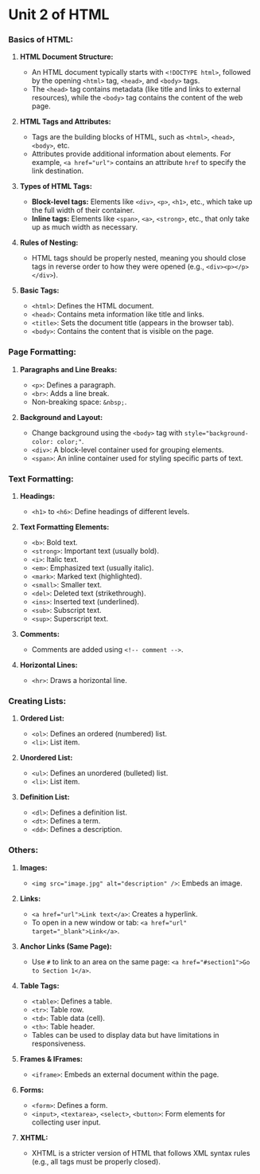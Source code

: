 # Unit 2 of HTML

### **Basics of HTML:**
1. **HTML Document Structure:**
   - An HTML document typically starts with `<!DOCTYPE html>`, followed by the opening `<html>` tag, `<head>`, and `<body>` tags.
   - The `<head>` tag contains metadata (like title and links to external resources), while the `<body>` tag contains the content of the web page.
   
2. **HTML Tags and Attributes:**
   - Tags are the building blocks of HTML, such as `<html>`, `<head>`, `<body>`, etc.
   - Attributes provide additional information about elements. For example, `<a href="url">` contains an attribute `href` to specify the link destination.

3. **Types of HTML Tags:**
   - **Block-level tags:** Elements like `<div>`, `<p>`, `<h1>`, etc., which take up the full width of their container.
   - **Inline tags:** Elements like `<span>`, `<a>`, `<strong>`, etc., that only take up as much width as necessary.

4. **Rules of Nesting:**
   - HTML tags should be properly nested, meaning you should close tags in reverse order to how they were opened (e.g., `<div><p></p></div>`).

5. **Basic Tags:**
   - `<html>`: Defines the HTML document.
   - `<head>`: Contains meta information like title and links.
   - `<title>`: Sets the document title (appears in the browser tab).
   - `<body>`: Contains the content that is visible on the page.

### **Page Formatting:**
1. **Paragraphs and Line Breaks:**
   - `<p>`: Defines a paragraph.
   - `<br>`: Adds a line break.
   - Non-breaking space: `&nbsp;`.

2. **Background and Layout:**
   - Change background using the `<body>` tag with `style="background-color: color;"`.
   - `<div>`: A block-level container used for grouping elements.
   - `<span>`: An inline container used for styling specific parts of text.

### **Text Formatting:**
1. **Headings:**
   - `<h1>` to `<h6>`: Define headings of different levels.
   
2. **Text Formatting Elements:**
   - `<b>`: Bold text.
   - `<strong>`: Important text (usually bold).
   - `<i>`: Italic text.
   - `<em>`: Emphasized text (usually italic).
   - `<mark>`: Marked text (highlighted).
   - `<small>`: Smaller text.
   - `<del>`: Deleted text (strikethrough).
   - `<ins>`: Inserted text (underlined).
   - `<sub>`: Subscript text.
   - `<sup>`: Superscript text.

3. **Comments:**
   - Comments are added using `<!-- comment -->`.

4. **Horizontal Lines:**
   - `<hr>`: Draws a horizontal line.

### **Creating Lists:**
1. **Ordered List:**
   - `<ol>`: Defines an ordered (numbered) list.
   - `<li>`: List item.

2. **Unordered List:**
   - `<ul>`: Defines an unordered (bulleted) list.
   - `<li>`: List item.

3. **Definition List:**
   - `<dl>`: Defines a definition list.
   - `<dt>`: Defines a term.
   - `<dd>`: Defines a description.

### **Others:**
1. **Images:**
   - `<img src="image.jpg" alt="description" />`: Embeds an image.

2. **Links:**
   - `<a href="url">Link text</a>`: Creates a hyperlink.
   - To open in a new window or tab: `<a href="url" target="_blank">Link</a>`.

3. **Anchor Links (Same Page):**
   - Use `#` to link to an area on the same page: `<a href="#section1">Go to Section 1</a>`.

4. **Table Tags:**
   - `<table>`: Defines a table.
   - `<tr>`: Table row.
   - `<td>`: Table data (cell).
   - `<th>`: Table header.
   - Tables can be used to display data but have limitations in responsiveness.

5. **Frames & IFrames:**
   - `<iframe>`: Embeds an external document within the page.

6. **Forms:**
   - `<form>`: Defines a form.
   - `<input>`, `<textarea>`, `<select>`, `<button>`: Form elements for collecting user input.

7. **XHTML:**
   - XHTML is a stricter version of HTML that follows XML syntax rules (e.g., all tags must be properly closed).
